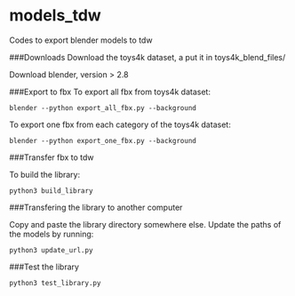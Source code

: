 # models_tdw
Codes to export blender models to tdw

###Downloads
Download the toys4k dataset, a put it in toys4k_blend_files/

Download blender, version > 2.8

###Export to fbx
To export all fbx from toys4k dataset:
```
blender --python export_all_fbx.py --background
```
To export one fbx from each category of the toys4k dataset:
```
blender --python export_one_fbx.py --background
```

###Transfer fbx to tdw

To build the library:
```
python3 build_library
```

###Transfering the library to another computer

Copy and paste the library directory somewhere else. Update the paths of the models by running:
```
python3 update_url.py
```


###Test the library

```
python3 test_library.py
```

